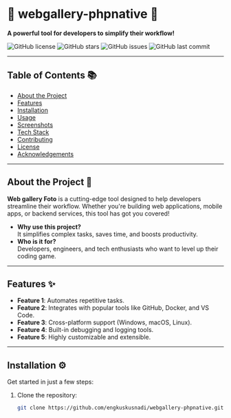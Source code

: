 # 🚀 **webgallery-phpnative** 🚀

**A powerful tool for developers to simplify their workflow!**

![GitHub license](https://img.shields.io/github/license/engkuskusnadi/webgallery-phpnative?color=blue)
![GitHub stars](https://img.shields.io/github/stars/engkuskusnadi/webgallery-phpnative?style=social)
![GitHub issues](https://img.shields.io/github/issues/engkuskusnadi/webgallery-phpnative)
![GitHub last commit](https://img.shields.io/github/last-commit/engkuskusnadi/webgallery-phpnative)

---

## **Table of Contents** 📚
- [About the Project](#about-the-project)
- [Features](#features)
- [Installation](#installation)
- [Usage](#usage)
- [Screenshots](#screenshots)
- [Tech Stack](#tech-stack)
- [Contributing](#contributing)
- [License](#license)
- [Acknowledgements](#acknowledgements)

---

## **About the Project** 🧐

**Web gallery Foto** is a cutting-edge tool designed to help developers streamline their workflow. Whether you're building web applications, mobile apps, or backend services, this tool has got you covered!

- **Why use this project?**  
  It simplifies complex tasks, saves time, and boosts productivity.
- **Who is it for?**  
  Developers, engineers, and tech enthusiasts who want to level up their coding game.

---

## **Features** ✨

- **Feature 1**: Automates repetitive tasks.
- **Feature 2**: Integrates with popular tools like GitHub, Docker, and VS Code.
- **Feature 3**: Cross-platform support (Windows, macOS, Linux).
- **Feature 4**: Built-in debugging and logging tools.
- **Feature 5**: Highly customizable and extensible.

---

## **Installation** ⚙️

Get started in just a few steps:

1. Clone the repository:
   ```bash
   git clone https://github.com/engkuskusnadi/webgallery-phpnative.git
